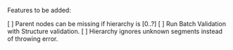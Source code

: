 
Features to be added:

[ ] Parent nodes can be missing if hierarchy is [0..?]
[ ] Run Batch Validation with Structure validation.
[ ] Hierarchy ignores unknown segments instead of throwing error. 